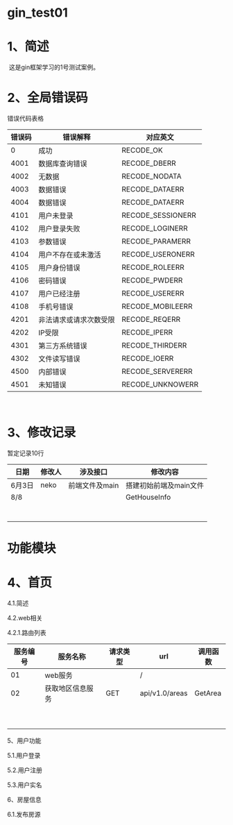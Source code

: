 # gin_test01

# 1、简述

​	这是gin框架学习的1号测试案例。

# 2、全局错误码

错误代码表格

| 错误码 | 错误解释               | 对应英文          |
| ------ | ---------------------- | ----------------- |
| 0      | 成功                   | RECODE_OK         |
| 4001   | 数据库查询错误         | RECODE_DBERR      |
| 4002   | 无数据                 | RECODE_NODATA     |
| 4003   | 数据错误               | RECODE_DATAERR    |
| 4004   | 数据错误               | RECODE_DATAERR    |
| 4101   | 用户未登录             | RECODE_SESSIONERR |
| 4102   | 用户登录失败           | RECODE_LOGINERR   |
| 4103   | 参数错误               | RECODE_PARAMERR   |
| 4104   | 用户不存在或未激活     | RECODE_USERONERR  |
| 4105   | 用户身份错误           | RECODE_ROLEERR    |
| 4106   | 密码错误               | RECODE_PWDERR     |
| 4107   | 用户已经注册           | RECODE_USERERR    |
| 4108   | 手机号错误             | RECODE_MOBILEERR  |
| 4201   | 非法请求或请求次数受限 | RECODE_REQERR     |
| 4202   | IP受限                 | RECODE_IPERR      |
| 4301   | 第三方系统错误         | RECODE_THIRDERR   |
| 4302   | 文件读写错误           | RECODE_IOERR      |
| 4500   | 内部错误               | RECODE_SERVERERR  |
| 4501   | 未知错误               | RECODE_UNKNOWERR  |

​	

# 3、修改记录

暂定记录10行

| 日期   | 修改人 | 涉及接口       | 修改内容               |
| ------ | ------ | -------------- | ---------------------- |
| 6月3日 | neko   | 前端文件及main | 搭建初始前端及main文件 |
| 8/8    |        |                | GetHouseInfo           |
|        |        |                |                        |
|        |        |                |                        |
|        |        |                |                        |
|        |        |                |                        |
|        |        |                |                        |
|        |        |                |                        |
|        |        |                |                        |



# 功能模块

# 4、首页

4.1.简述



4.2.web相关

4.2.1.路由列表

| 服务编号 | 服务名称         | 请求类型 | url            | 调用函数 |
| -------- | ---------------- | -------- | -------------- | -------- |
| 01       | web服务          |          | /              |          |
| 02       | 获取地区信息服务 | GET      | api/v1.0/areas | GetArea  |
|          |                  |          |                |          |
|          |                  |          |                |          |
|          |                  |          |                |          |
|          |                  |          |                |          |
|          |                  |          |                |          |
|          |                  |          |                |          |
|          |                  |          |                |          |
|          |                  |          |                |          |
|          |                  |          |                |          |

5、用户功能

5.1.用户登录

5.2.用户注册

5.3.用户实名



6、房屋信息

6.1.发布房源

